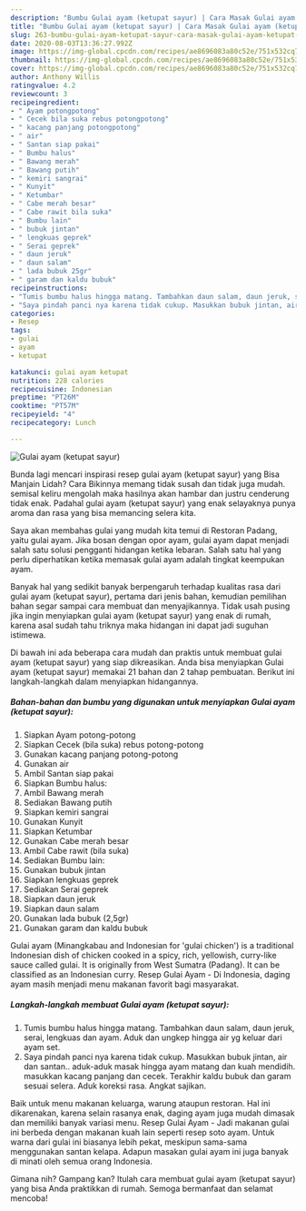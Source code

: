 ```yaml
---
description: "Bumbu Gulai ayam (ketupat sayur) | Cara Masak Gulai ayam (ketupat sayur) Yang Enak Dan Mudah"
title: "Bumbu Gulai ayam (ketupat sayur) | Cara Masak Gulai ayam (ketupat sayur) Yang Enak Dan Mudah"
slug: 263-bumbu-gulai-ayam-ketupat-sayur-cara-masak-gulai-ayam-ketupat-sayur-yang-enak-dan-mudah
date: 2020-08-03T13:36:27.992Z
image: https://img-global.cpcdn.com/recipes/ae8696083a80c52e/751x532cq70/gulai-ayam-ketupat-sayur-foto-resep-utama.jpg
thumbnail: https://img-global.cpcdn.com/recipes/ae8696083a80c52e/751x532cq70/gulai-ayam-ketupat-sayur-foto-resep-utama.jpg
cover: https://img-global.cpcdn.com/recipes/ae8696083a80c52e/751x532cq70/gulai-ayam-ketupat-sayur-foto-resep-utama.jpg
author: Anthony Willis
ratingvalue: 4.2
reviewcount: 3
recipeingredient:
- " Ayam potongpotong"
- " Cecek bila suka rebus potongpotong"
- " kacang panjang potongpotong"
- " air"
- " Santan siap pakai"
- " Bumbu halus"
- " Bawang merah"
- " Bawang putih"
- " kemiri sangrai"
- " Kunyit"
- " Ketumbar"
- " Cabe merah besar"
- " Cabe rawit bila suka"
- " Bumbu lain"
- " bubuk jintan"
- " lengkuas geprek"
- " Serai geprek"
- " daun jeruk"
- " daun salam"
- " lada bubuk 25gr"
- " garam dan kaldu bubuk"
recipeinstructions:
- "Tumis bumbu halus hingga matang. Tambahkan daun salam, daun jeruk, serai, lengkuas dan ayam. Aduk dan ungkep hingga air yg keluar dari ayam set."
- "Saya pindah panci nya karena tidak cukup. Masukkan bubuk jintan, air dan santan.. aduk-aduk masak hingga ayam matang dan kuah mendidih. masukkan kacang panjang dan cecek. Terakhir kaldu bubuk dan garam sesuai selera. Aduk koreksi rasa. Angkat sajikan."
categories:
- Resep
tags:
- gulai
- ayam
- ketupat

katakunci: gulai ayam ketupat 
nutrition: 228 calories
recipecuisine: Indonesian
preptime: "PT26M"
cooktime: "PT57M"
recipeyield: "4"
recipecategory: Lunch

---
```



![Gulai ayam (ketupat sayur)](https://img-global.cpcdn.com/recipes/ae8696083a80c52e/751x532cq70/gulai-ayam-ketupat-sayur-foto-resep-utama.jpg)

Bunda lagi mencari inspirasi resep gulai ayam (ketupat sayur) yang Bisa Manjain Lidah? Cara Bikinnya memang tidak susah dan tidak juga mudah. semisal keliru mengolah maka hasilnya akan hambar dan justru cenderung tidak enak. Padahal gulai ayam (ketupat sayur) yang enak selayaknya punya aroma dan rasa yang bisa memancing selera kita.

Saya akan membahas gulai yang mudah kita temui di Restoran Padang, yaitu gulai ayam. Jika bosan dengan opor ayam, gulai ayam dapat menjadi salah satu solusi pengganti hidangan ketika lebaran. Salah satu hal yang perlu diperhatikan ketika memasak gulai ayam adalah tingkat keempukan ayam.

Banyak hal yang sedikit banyak berpengaruh terhadap kualitas rasa dari gulai ayam (ketupat sayur), pertama dari jenis bahan, kemudian pemilihan bahan segar sampai cara membuat dan menyajikannya. Tidak usah pusing jika ingin menyiapkan gulai ayam (ketupat sayur) yang enak di rumah, karena asal sudah tahu triknya maka hidangan ini dapat jadi suguhan istimewa.


Di bawah ini ada beberapa cara mudah dan praktis untuk membuat gulai ayam (ketupat sayur) yang siap dikreasikan. Anda bisa menyiapkan Gulai ayam (ketupat sayur) memakai 21 bahan dan 2 tahap pembuatan. Berikut ini langkah-langkah dalam menyiapkan hidangannya.

<!--inarticleads1-->

##### Bahan-bahan dan bumbu yang digunakan untuk menyiapkan Gulai ayam (ketupat sayur):

1. Siapkan  Ayam potong-potong
1. Siapkan  Cecek (bila suka) rebus potong-potong
1. Gunakan  kacang panjang potong-potong
1. Gunakan  air
1. Ambil  Santan siap pakai
1. Siapkan  Bumbu halus:
1. Ambil  Bawang merah
1. Sediakan  Bawang putih
1. Siapkan  kemiri sangrai
1. Gunakan  Kunyit
1. Siapkan  Ketumbar
1. Gunakan  Cabe merah besar
1. Ambil  Cabe rawit (bila suka)
1. Sediakan  Bumbu lain:
1. Gunakan  bubuk jintan
1. Siapkan  lengkuas geprek
1. Sediakan  Serai geprek
1. Siapkan  daun jeruk
1. Siapkan  daun salam
1. Gunakan  lada bubuk (2,5gr)
1. Gunakan  garam dan kaldu bubuk


Gulai ayam (Minangkabau and Indonesian for &#39;gulai chicken&#39;) is a traditional Indonesian dish of chicken cooked in a spicy, rich, yellowish, curry-like sauce called gulai. It is originally from West Sumatra (Padang). It can be classified as an Indonesian curry. Resep Gulai Ayam - Di Indonesia, daging ayam masih menjadi menu makanan favorit bagi masyarakat. 

<!--inarticleads2-->

##### Langkah-langkah membuat Gulai ayam (ketupat sayur):

1. Tumis bumbu halus hingga matang. Tambahkan daun salam, daun jeruk, serai, lengkuas dan ayam. Aduk dan ungkep hingga air yg keluar dari ayam set.
1. Saya pindah panci nya karena tidak cukup. Masukkan bubuk jintan, air dan santan.. aduk-aduk masak hingga ayam matang dan kuah mendidih. masukkan kacang panjang dan cecek. Terakhir kaldu bubuk dan garam sesuai selera. Aduk koreksi rasa. Angkat sajikan.


Baik untuk menu makanan keluarga, warung ataupun restoran. Hal ini dikarenakan, karena selain rasanya enak, daging ayam juga mudah dimasak dan memiliki banyak variasi menu. Resep Gulai Ayam - Jadi makanan gulai ini berbeda dengan makanan kuah lain seperti resep soto ayam. Untuk warna dari gulai ini biasanya lebih pekat, meskipun sama-sama menggunakan santan kelapa. Adapun masakan gulai ayam ini juga banyak di minati oleh semua orang Indonesia. 

Gimana nih? Gampang kan? Itulah cara membuat gulai ayam (ketupat sayur) yang bisa Anda praktikkan di rumah. Semoga bermanfaat dan selamat mencoba!
